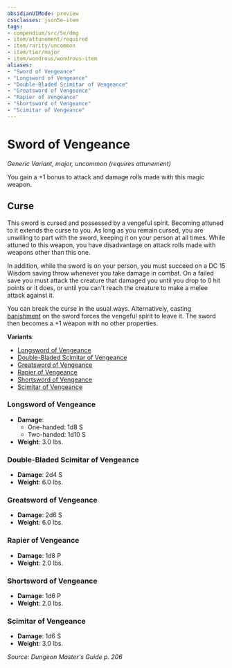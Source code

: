 ```yaml
---
obsidianUIMode: preview
cssclasses: json5e-item
tags:
- compendium/src/5e/dmg
- item/attunement/required
- item/rarity/uncommon
- item/tier/major
- item/wondrous/wondrous-item
aliases: 
- "Sword of Vengeance"
- "Longsword of Vengeance"
- "Double-Bladed Scimitar of Vengeance"
- "Greatsword of Vengeance"
- "Rapier of Vengeance"
- "Shortsword of Vengeance"
- "Scimitar of Vengeance"
---
```

# Sword of Vengeance
*Generic Variant, major, uncommon (requires attunement)*  


You gain a +1 bonus to attack and damage rolls made with this magic weapon.

## Curse

This sword is cursed and possessed by a vengeful spirit. Becoming attuned to it extends the curse to you. As long as you remain cursed, you are unwilling to part with the sword, keeping it on your person at all times. While attuned to this weapon, you have disadvantage on attack rolls made with weapons other than this one.

In addition, while the sword is on your person, you must succeed on a DC 15 Wisdom saving throw whenever you take damage in combat. On a failed save you must attack the creature that damaged you until you drop to 0 hit points or it does, or until you can't reach the creature to make a melee attack against it.

You can break the curse in the usual ways. Alternatively, casting [banishment](/compendium/spells/banishment.md) on the sword forces the vengeful spirit to leave it. The sword then becomes a +1 weapon with no other properties.

**Variants**:
- [Longsword of Vengeance](#Longsword%20of%20Vengeance)
- [Double-Bladed Scimitar of Vengeance](#Double-Bladed%20Scimitar%20of%20Vengeance)
- [Greatsword of Vengeance](#Greatsword%20of%20Vengeance)
- [Rapier of Vengeance](#Rapier%20of%20Vengeance)
- [Shortsword of Vengeance](#Shortsword%20of%20Vengeance)
- [Scimitar of Vengeance](#Scimitar%20of%20Vengeance)

### Longsword of Vengeance

- **Damage**:
  - One-handed: 1d8 S
  - Two-handed: 1d10 S
- **Weight**: 3.0 lbs.

### Double-Bladed Scimitar of Vengeance

- **Damage**: 2d4 S
- **Weight**: 6.0 lbs.

### Greatsword of Vengeance

- **Damage**: 2d6 S
- **Weight**: 6.0 lbs.

### Rapier of Vengeance

- **Damage**: 1d8 P
- **Weight**: 2.0 lbs.

### Shortsword of Vengeance

- **Damage**: 1d6 P
- **Weight**: 2.0 lbs.

### Scimitar of Vengeance

- **Damage**: 1d6 S
- **Weight**: 3.0 lbs.


*Source: Dungeon Master's Guide p. 206*